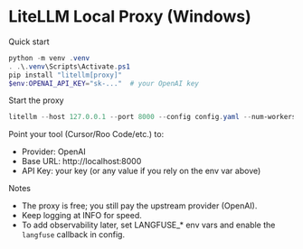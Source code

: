 # LiteLLM Local Proxy (Windows)

Quick start

```powershell
python -m venv .venv
. .\.venv\Scripts\Activate.ps1
pip install "litellm[proxy]"
$env:OPENAI_API_KEY="sk-..."  # your OpenAI key
```

Start the proxy

```powershell
litellm --host 127.0.0.1 --port 8000 --config config.yaml --num-workers 2
```

Point your tool (Cursor/Roo Code/etc.) to:
- Provider: OpenAI
- Base URL: http://localhost:8000
- API Key: your key (or any value if you rely on the env var above)

Notes
- The proxy is free; you still pay the upstream provider (OpenAI).
- Keep logging at INFO for speed.
- To add observability later, set LANGFUSE_* env vars and enable the `langfuse` callback in config.
